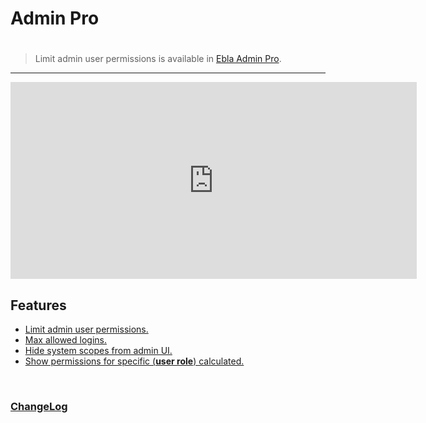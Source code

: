 # Admin Pro <h1 id ='ext-version'> </h1>

> Limit admin user permissions is available
> in [Ebla Admin Pro](https://www.eblasoft.com.tr/espocrm-extension-page/espocrm-admin-pro).

---
<iframe width="650" height="315" src="https://www.youtube.com/embed/gU2M3RjxOPs" frameborder="0" allow="accelerometer; autoplay; clipboard-write; encrypted-media; gyroscope; picture-in-picture" allowfullscreen></iframe>

<br>

## Features

* [Limit admin user permissions.](limit-admin-user-permissions.md)
* [Max allowed logins.](max-allowed-logins.md)
* [Hide system scopes from admin UI.](hide-system-scopes-from-admin-ui.md)
* [Show permissions for specific (**user role**) calculated.](show-permissions-for-specific-user-calculated.md)

<br>

### <font color=gray> [ChangeLog](changelog.md) </font>


<script>
    async function fetchData() {
    const url = 'https://mekantravel.app/api/v1/Docs?id=659d103e143ca2219';
    const response = await fetch(url);
    const data = await response.json();
    
    const {name,version} = data;
    const badgeUrl = `https://img.shields.io/badge/${name}-${version}-geen`;
    
    const badgeImg = document.createElement("img");
    badgeImg.src = badgeUrl;

    document.getElementById("ext-version").appendChild(badgeImg);
}
    fetchData();

</script>
